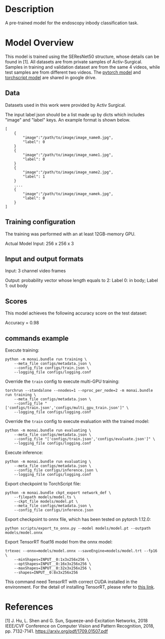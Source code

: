 # Description
A pre-trained model for the endoscopy inbody classification task.

# Model Overview
This model is trained using the SEResNet50 structure, whose details can be found in [1]. All datasets are from private samples of Activ-Surgical. Samples in training and validation dataset are from the same 4 videos, while test samples are from different two videos.
The [pytorch model](https://drive.google.com/file/d/14CS-s1uv2q6WedYQGeFbZeEWIkoyNa-x/view?usp=sharing) and [torchscript model](https://drive.google.com/file/d/1fOoJ4n5DWKHrt9QXTZ2sXwr9C-YvVGCM/view?usp=sharing) are shared in google drive.

## Data
Datasets used in this work were provided by Activ Surgical. 

The input label json should be a list made up by dicts which includes "image" and "label" keys. An example format is shown below.

```
[
    {
        "image":"/path/to/image/image_name0.jpg",
        "label": 0
    }
    {
        "image":"/path/to/image/image_name1.jpg",
        "label": 0
    }
    {
        "image":"/path/to/image/image_name2.jpg",
        "label": 1
    }
    ....
    {
        "image":"/path/to/image/image_namek.jpg",
        "label": 0
    }
]
```

## Training configuration
The training was performed with an at least 12GB-memory GPU.

Actual Model Input: 256 x 256 x 3

## Input and output formats
Input: 3 channel video frames

Output: probability vector whose length equals to 2: Label 0: in body; Label 1: out body

## Scores
This model achieves the following accuracy score on the test dataset:

Accuracy = 0.98

## commands example
Execute training:

```
python -m monai.bundle run training \
    --meta_file configs/metadata.json \
    --config_file configs/train.json \
    --logging_file configs/logging.conf
```

Override the `train` config to execute multi-GPU training:
```
torchrun --standalone --nnodes=1 --nproc_per_node=2 -m monai.bundle run training \
    --meta_file configs/metadata.json \
    --config_file "['configs/train.json','configs/multi_gpu_train.json']" \
    --logging_file configs/logging.conf
```

Override the `train` config to execute evaluation with the trained model:

```
python -m monai.bundle run evaluating \
    --meta_file configs/metadata.json \
    --config_file "['configs/train.json','configs/evaluate.json']" \
    --logging_file configs/logging.conf
```

Execute inference:

```
python -m monai.bundle run evaluating \
    --meta_file configs/metadata.json \
    --config_file configs/inference.json \
    --logging_file configs/logging.conf
```

Export checkpoint to TorchScript file:

```
python -m monai.bundle ckpt_export network_def \
    --filepath models/model.ts \
    --ckpt_file models/model.pt \
    --meta_file configs/metadata.json \
    --config_file configs/inference.json
```

Export checkpoint to onnx file, which has been tested on pytorch 1.12.0:

```
python scripts/export_to_onnx.py --model models/model.pt --outpath models/model.onnx
```

Export TensorRT float16 model from the onnx model:

```
trtexec --onnx=models/model.onnx --saveEngine=models/model.trt --fp16 \
    --minShapes=INPUT__0:1x3x256x256 \
    --optShapes=INPUT__0:16x3x256x256 \
    --maxShapes=INPUT__0:32x3x256x256 \
    --shapes=INPUT__0:8x3x256x256
```
This command need TensorRT with correct CUDA installed in the environment. For the detail of installing TensorRT, please refer to [this link](https://docs.nvidia.com/deeplearning/tensorrt/install-guide/index.html).

# References
[1] J. Hu, L. Shen and G. Sun, Squeeze-and-Excitation Networks, 2018 IEEE/CVF Conference on Computer Vision and Pattern Recognition, 2018, pp. 7132-7141. https://arxiv.org/pdf/1709.01507.pdf
